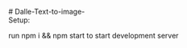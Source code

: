 
#   D a l l e - T e x t - t o - i m a g e - 	
 
Setup:	

run npm i && npm start to start development server

